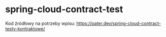 # spring-cloud-contract-test

Kod źródłowy na potrzeby wpisu: https://pater.dev/spring-cloud-contract-testy-kontraktowe/
